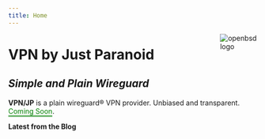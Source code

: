 ```yaml
---
title: Home
---
```


<img src="/images/openbsd.svg" style="max-width:15%;min-width:40px;float:right;" alt="openbsd logo" />

# VPN by Just Paranoid
## _Simple and Plain Wireguard_

**VPN/JP** is a plain wireguard® VPN provider. Unbiased and transparent. <span style="color:green; border-bottom: 3px double;">Coming Soon</span>.

**Latest from the Blog**